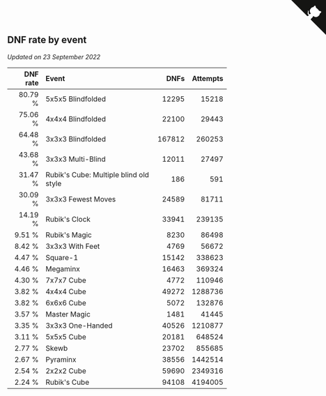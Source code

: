 ## DNF rate by event

*Updated on 23 September 2022*

| DNF rate | Event | DNFs | Attempts |
| ---: | :--- | ---: | ---: |
| 80.79 % | 5x5x5 Blindfolded | 12295 | 15218 |
| 75.06 % | 4x4x4 Blindfolded | 22100 | 29443 |
| 64.48 % | 3x3x3 Blindfolded | 167812 | 260253 |
| 43.68 % | 3x3x3 Multi-Blind | 12011 | 27497 |
| 31.47 % | Rubik's Cube: Multiple blind old style | 186 | 591 |
| 30.09 % | 3x3x3 Fewest Moves | 24589 | 81711 |
| 14.19 % | Rubik's Clock | 33941 | 239135 |
| 9.51 % | Rubik's Magic | 8230 | 86498 |
| 8.42 % | 3x3x3 With Feet | 4769 | 56672 |
| 4.47 % | Square-1 | 15142 | 338623 |
| 4.46 % | Megaminx | 16463 | 369324 |
| 4.30 % | 7x7x7 Cube | 4772 | 110946 |
| 3.82 % | 4x4x4 Cube | 49272 | 1288736 |
| 3.82 % | 6x6x6 Cube | 5072 | 132876 |
| 3.57 % | Master Magic | 1481 | 41445 |
| 3.35 % | 3x3x3 One-Handed | 40526 | 1210877 |
| 3.11 % | 5x5x5 Cube | 20181 | 648524 |
| 2.77 % | Skewb | 23702 | 855685 |
| 2.67 % | Pyraminx | 38556 | 1442514 |
| 2.54 % | 2x2x2 Cube | 59690 | 2349316 |
| 2.24 % | Rubik's Cube | 94108 | 4194005 |


<a href="https://github.com/jonatanklosko/wca_statistics" class="github-corner" aria-label="View source on Github"><svg width="80" height="80" viewBox="0 0 250 250" style="fill:#151513; color:#fff; position: absolute; top: 0; border: 0; right: 0;" aria-hidden="true"><path d="M0,0 L115,115 L130,115 L142,142 L250,250 L250,0 Z"></path><path d="M128.3,109.0 C113.8,99.7 119.0,89.6 119.0,89.6 C122.0,82.7 120.5,78.6 120.5,78.6 C119.2,72.0 123.4,76.3 123.4,76.3 C127.3,80.9 125.5,87.3 125.5,87.3 C122.9,97.6 130.6,101.9 134.4,103.2" fill="currentColor" style="transform-origin: 130px 106px;" class="octo-arm"></path><path d="M115.0,115.0 C114.9,115.1 118.7,116.5 119.8,115.4 L133.7,101.6 C136.9,99.2 139.9,98.4 142.2,98.6 C133.8,88.0 127.5,74.4 143.8,58.0 C148.5,53.4 154.0,51.2 159.7,51.0 C160.3,49.4 163.2,43.6 171.4,40.1 C171.4,40.1 176.1,42.5 178.8,56.2 C183.1,58.6 187.2,61.8 190.9,65.4 C194.5,69.0 197.7,73.2 200.1,77.6 C213.8,80.2 216.3,84.9 216.3,84.9 C212.7,93.1 206.9,96.0 205.4,96.6 C205.1,102.4 203.0,107.8 198.3,112.5 C181.9,128.9 168.3,122.5 157.7,114.1 C157.9,116.9 156.7,120.9 152.7,124.9 L141.0,136.5 C139.8,137.7 141.6,141.9 141.8,141.8 Z" fill="currentColor" class="octo-body"></path></svg></a><style>.github-corner:hover .octo-arm{animation:octocat-wave 560ms ease-in-out}@keyframes octocat-wave{0%,100%{transform:rotate(0)}20%,60%{transform:rotate(-25deg)}40%,80%{transform:rotate(10deg)}}@media (max-width:500px){.github-corner:hover .octo-arm{animation:none}.github-corner .octo-arm{animation:octocat-wave 560ms ease-in-out}}</style>
